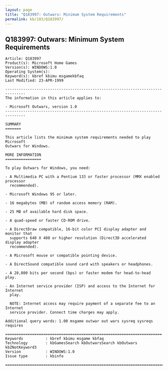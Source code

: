 ```yaml
---
layout: page
title: "Q183997: Outwars: Minimum System Requirements"
permalink: kb/183/Q183997/
---
```


## Q183997: Outwars: Minimum System Requirements

	Article: Q183997
	Product(s): Microsoft Home Games
	Version(s): WINDOWS:1.0
	Operating System(s): 
	Keyword(s): kbref kbimu msgamekbfaq
	Last Modified: 23-APR-1999
	
	-------------------------------------------------------------------------------
	The information in this article applies to:
	
	- Microsoft Outwars, version 1.0 
	-------------------------------------------------------------------------------
	
	SUMMARY
	=======
	
	This article lists the minimum system requirements needed to play Microsoft
	Outwars for Windows.
	
	MORE INFORMATION
	================
	
	To play Outwars for Windows, you need:
	
	- A Multimedia PC with a Pentium 133 or faster processor (MMX enabled processor
	  recommended).
	
	- Microsoft Windows 95 or later.
	
	- 16 megabytes (MB) of random access memory (RAM).
	
	- 25 MB of available hard disk space.
	
	- A quad-speed or faster CD-ROM drive.
	
	- A DirectDraw compatible, 16-bit color PCI display adapter and monitor that
	  supports 640 X 480 or higher resolution (Direct3D accelerated display adapter
	  recommended).
	
	- A Microsoft mouse or compatible pointing device.
	
	- A DirectSound compatible sound card with speakers or headphones.
	
	- A 28,800 bits per second (bps) or faster modem for head-to-head play.
	
	- An Internet service provider (ISP) and access to the Internet for Internet
	  play.
	
	  NOTE: Internet access may require payment of a separate fee to an Internet
	  service provider. Connect time charges may apply.
	
	Additional query words: 1.00 msgame outwar out wars sysreq sysreqs requires
	
	======================================================================
	Keywords          : kbref kbimu msgame kbfaq
	Technology        : kbGamesSearch kbOutwarsSearch kbOutwars kbZNotKeyword3
	Version           : WINDOWS:1.0
	Issue type        : kbinfo
	
	=============================================================================
	
